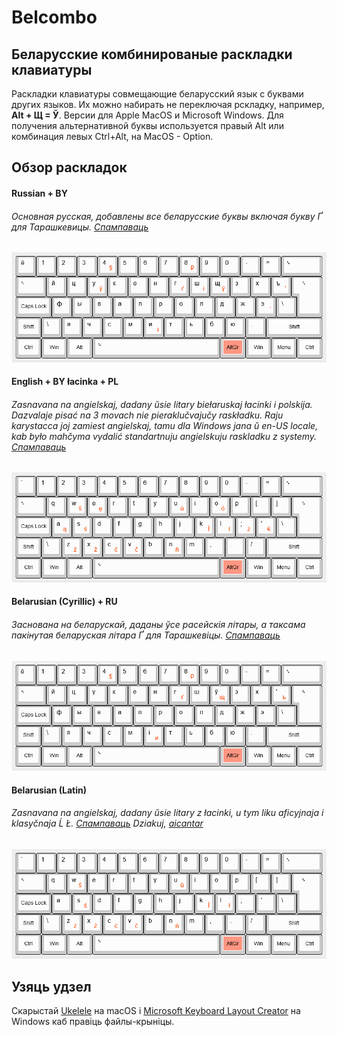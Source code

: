 # Belcombo
## Беларусские комбинированые раскладки клавиатуры

Раскладки клавиатуры совмещающие беларусский язык с буквами других языков. Их можно набирать не переключая рскладку, например, **Alt + Щ = Ў**. Версии для 
Apple MacOS и Microsoft Windows. Для получения альтернативной буквы используется правый Alt или комбинация левых Ctrl+Alt, на MacOS - Option.

## Обзор раскладок

#### Russian + BY
###### Основная русская, добавлены все беларусские буквы включая букву Ґ для Тарашкевицы. [Спампаваць](https://github.com/adisloom/belcombo/releases)
 
![Russian + BY](https://raw.githubusercontent.com/adisloom/belcombo/master/asset/Russian-plus-BY.png)

#### English + BY łacinka + PL

###### Zasnavana na angielskaj, dadany ŭsie litary biełaruskaj łacinki i polskija. Dazvalaje pisać na 3 movach nie pieraklučvajučy raskładku. Raju karystacca joj zamiest angielskaj, tamu dla Windows jana ŭ en-US locale, kab było mahčyma vydalić standartnuju angielskuju raskladku z systemy. [Спампаваць](https://github.com/adisloom/belcombo/releases)

![English + BY łacinka + PL](https://raw.githubusercontent.com/adisloom/belcombo/master/asset/English-plus-BY-lacinka-and-PL.png)


#### Belarusian (Cyrillic) + RU
###### Заснована на беларускай, даданы ўсе расейскія літары, а таксама пакінутая беларуская літара Ґ для Тарашкевіцы. [Спампаваць](https://github.com/adisloom/belcombo/releases)

![Belarusian (Cyrillic) + RU](https://raw.githubusercontent.com/adisloom/belcombo/master/asset/Belarusian-(Cyrillic)-plus-RU.png)

#### Belarusian (Latin)
###### Zasnavana na angielskaj, dadany ŭsie litary z łacinki, u tym liku aficyjnaja i klasyčnaja Ĺ Ł. [Спампаваць](https://github.com/adisloom/belcombo/releases) Dziakuj, [aicantar](https://github.com/aicantar/lacinka) 

![Belarusian (Latin)](https://raw.githubusercontent.com/adisloom/belcombo/master/asset/Belarusian-(Latin).png)


## Узяць удзел

Скарыстай [Ukelele](http://software.sil.org/ukelele) на macOS і [Microsoft Keyboard Layout Creator](https://support.microsoft.com/en-us/help/823010/the-microsoft-keyboard-layout-creator) на Windows каб правіць файлы-крыніцы.

[спампаваць]: https://github.com/adisloom/belcombo/releases
[msklc]: https://support.microsoft.com/en-us/help/823010/the-microsoft-keyboard-layout-creator
[ukelele]: http://software.sil.org/ukelele/
